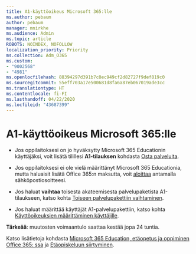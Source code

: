 ```yaml
---
title: A1-käyttöoikeus Microsoft 365:lle
ms.author: pebaum
author: pebaum
manager: mnirkhe
ms.audience: Admin
ms.topic: article
ROBOTS: NOINDEX, NOFOLLOW
localization_priority: Priority
ms.collection: Adm_O365
ms.custom:
- "9002568"
- "4981"
ms.openlocfilehash: 88394297d391b7c8ec949cf2d82727f9def819c0
ms.sourcegitcommit: 55eff703a17e500681d8fa6a87eb067019ade3cc
ms.translationtype: HT
ms.contentlocale: fi-FI
ms.lasthandoff: 04/22/2020
ms.locfileid: "43687399"
---
```

# <a name="a1-license-for-microsoft-365"></a>A1-käyttöoikeus Microsoft 365:lle


- Jos oppilaitoksesi on jo hyväksytty Microsoft 365 Educationin käyttäjäksi, voit lisätä tilillesi **A1-tilauksen** kohdasta [Osta palveluita](https://docs.microsoft.com/microsoft-365/commerce/buy-another-subscription?view=o365-worldwide#buy-another-subscription). 

- Jos oppilaitoksesi ei ole vielä määrittänyt Microsoft 365 Educationia, mutta haluaisit lisätä Office 365:n maksutta, voit [aloittaa](https://www.microsoft.com/education/products/office) antamalla sähköpostiosoitteesi. 

- Jos haluat **vaihtaa** toisesta akateemisesta palvelupaketista A1-tilaukseen, katso kohta [Toiseen palvelupakettiin vaihtaminen](https://docs.microsoft.com/microsoft-365/commerce/subscriptions/switch-plans-manually). 

- Jos haluat määrittää käyttäjät A1-palvelupakettiin, katso kohta [Käyttöoikeuksien määrittäminen käyttäjille](https://docs.microsoft.com/microsoft-365/admin/manage/assign-licenses-to-users). 

**Tärkeää**: muutosten voimaantulo saattaa kestää jopa 24 tuntia. 

Katso lisätietoja kohdasta [Microsoft 365 Education, etäopetus ja oppiminen Office 365: ssa](https://support.office.com/article/remote-teaching-and-learning-in-office-365-education-f651ccae-7b65-478b-8366-51bb884025c4) ja [Etäopiskeluun siirtyminen](https://www.microsoft.com/education/remote-learning). 

